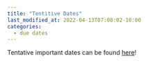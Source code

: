 ```yaml
---
title: "Tentitive Dates"
last_modified_at: 2022-04-13T07:08:02-10:00
categories:
  - due dates
---
```

Tentative important dates can be found [here](../../_pages/root/information/important-dates.md)!
